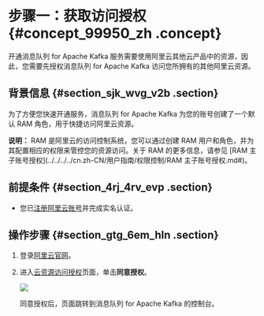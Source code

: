 # 步骤一：获取访问授权 {#concept_99950_zh .concept}

开通消息队列 for Apache Kafka 服务需要使用阿里云其他云产品中的资源，因此，您需要先授权消息队列 for Apache Kafka 访问您所拥有的其他阿里云资源。

## 背景信息 {#section_sjk_wvg_v2b .section}

为了方便您快速开通服务，消息队列 for Apache Kafka 为您的账号创建了一个默认 RAM 角色，用于快捷访问阿里云资源。

**说明：** RAM 是阿里云的访问控制系统，您可以通过创建 RAM 用户和角色，并为其配置相应的权限来管控您的资源访问。关于 RAM 的更多信息，请参见 [RAM 主子账号授权](../../../../cn.zh-CN/用户指南/权限控制/RAM 主子账号授权.md#)。

## 前提条件 {#section_4rj_4rv_evp .section}

-   您已[注册阿里云账号](https://account.aliyun.com/register/register.html)并完成实名认证。

## 操作步骤 {#section_gtg_6em_hln .section}

1.  登录[阿里云官网](https://cn.aliyun.com/)。

2.  进入[云资源访问授权](https://ram.console.aliyun.com/#/role/authorize?request=%7B%22Requests%22%3A%20%7B%22request1%22%3A%20%7B%22RoleName%22%3A%20%22AliyunKafkaDefaultRole%22%2C%20%22TemplateId%22%3A%20%22DefaultRole%22%7D%7D%2C%20%22ReturnUrl%22%3A%20%22https%3A//kafka.console.aliyun.com/%22%2C%20%22Service%22%3A%20%22Kafka%22%7D)页面，单击**同意授权**。

    ![](http://static-aliyun-doc.oss-cn-hangzhou.aliyuncs.com/assets/img/998820/156837205353126_zh-CN.png)

    同意授权后，页面跳转到消息队列 for Apache Kafka 的控制台。


